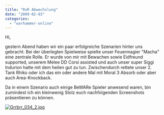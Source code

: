 ```yaml
---
title: "RvR Abwechslung"
date: "2009-02-03"
categories: 
  - "warhammer-online"
---
```


Hi,

gestern Abend haben wir ein paar erfolgreiche Szenarien hinter uns gebracht. Bei der überlegten Spielweise spielte unser Feuermagier "Macha" eine zentrale Rolle. Er wurde von mir mit Bewachen sowie Eidfreund supported, unserem Melee DD Corsi assisted und auch unser super Siggi Indurion hatte mit dem heilen gut zu tun. Zwischendurch rettete unser 2. Tank Rhiko oder ich das ein oder andere Mal mit Moral 3 Absorb oder aber auch Area-Knockback.

Da in einem Szenario auch einige BeWARe Spieler anwesend waren, bin zumindest ich ein kleinwenig Stolz euch nachfolgenden Screenshots präsentieren zu können.

[![Grrbrr_034_2.jpg](/blog/images/Grrbrr_034.jpg "Grrbrr_034_2_1.jpg")](/wp-content/uploads/rvrabend/Grrbrr_034.jpg)
